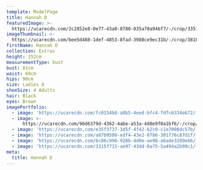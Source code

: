 ```yaml
---
template: ModelPage
title: Hannah D
featuredImage: >-
  https://ucarecdn.com/2c2852e8-0e77-43a0-8780-035a70a94bf7/-/crop/3351x1897/0,0/-/preview/
imageThumbnail: >-
  https://ucarecdn.com/bee5d488-1def-4853-8fad-3988ce9ec31b/-/crop/3818x3648/724,0/-/preview/
firstName: Hannah D
collection: Extras
height: 152cm
measurementType: bust
bust: 81cm
waist: 69cm
hips: 90cm
size: Ladies 8
shoeSize: 4 Adults
hair: Black
eyes: Brown
imagePortfolio:
  - image: 'https://ucarecdn.com/fc0154b8-a0b5-4eed-bfc4-fdfc6334e672/'
  - image: >-
      https://ucarecdn.com/96d6379d-4362-4abe-a53a-4d8e9f0a1bf6/-/crop/430x576/0,21/-/preview/
  - image: 'https://ucarecdn.com/e35f3737-3d5f-4f42-b2c0-c1e7008dc57b/'
  - image: 'https://ucarecdn.com/a87b0508-edf4-43e2-8fb6-301f76c87d1f/'
  - image: 'https://ucarecdn.com/6c86c996-928b-4d0e-ae98-a6a4e3289eb6/'
  - image: 'https://ucarecdn.com/3315f715-ae97-43dd-8a75-5a494a2b99c1/'
meta:
  title: Hannah D
---
```


